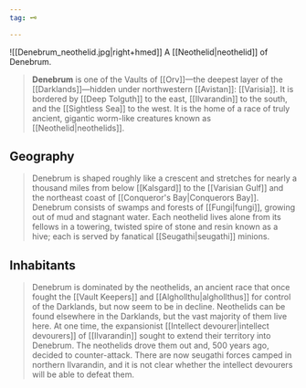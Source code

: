 ```yaml
---
tag: 🗝️

---
```

![[Denebrum_neothelid.jpg|right+hmed]] 
 A [[Neothelid|neothelid]] of Denebrum.
> **Denebrum** is one of the Vaults of [[Orv]]—the deepest layer of the [[Darklands]]—hidden under northwestern [[Avistan]]: [[Varisia]]. It is bordered by [[Deep Tolguth]] to the east, [[Ilvarandin]] to the south, and the [[Sightless Sea]] to the west. It is the home of a race of truly ancient, gigantic worm-like creatures known as [[Neothelid|neothelids]].


## Geography

> Denebrum is shaped roughly like a crescent and stretches for nearly a thousand miles from below [[Kalsgard]] to the [[Varisian Gulf]] and the northeast coast of [[Conqueror's Bay|Conquerors Bay]].
> Denebrum consists of swamps and forests of [[Fungi|fungi]], growing out of mud and stagnant water. Each neothelid lives alone from its fellows in a towering, twisted spire of stone and resin known as a hive; each is served by fanatical [[Seugathi|seugathi]] minions.


## Inhabitants

> Denebrum is dominated by the neothelids, an ancient race that once fought the [[Vault Keepers]] and [[Alghollthu|alghollthus]] for control of the Darklands, but now seem to be in decline. Neothelids can be found elsewhere in the Darklands, but the vast majority of them live here.
> At one time, the expansionist [[Intellect devourer|intellect devourers]] of [[Ilvarandin]] sought to extend their territory into Denebrum. The neothelids drove them out and, 500 years ago, decided to counter-attack. There are now seugathi forces camped in northern Ilvarandin, and it is not clear whether the intellect devourers will be able to defeat them.








